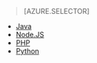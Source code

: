 > [AZURE.SELECTOR] 
- [Java](../articles/notification-hubs/notification-hubs-java-push-notification-tutorial.md)
- [Node.JS](../articles/notification-hubs/notification-hubs-nodejs-push-notification-tutorial.md)
- [PHP](../articles/notification-hubs/notification-hubs-php-push-notification-tutorial.md)
- [Python](../articles/notification-hubs/notification-hubs-python-push-notification-tutorial.md)

<!---HONumber=AcomDC_0907_2016-->